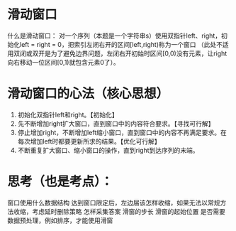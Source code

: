 # 滑动窗口
什么是滑动窗口：
对一个序列（本题是一个字符串s）使用双指针left、right，初始化left = right = 0，把索引左闭右开的区间[left,right)称为一个窗口
（此处不适用双闭或双开是为了避免边界问题，左闭右开初始时区间[0,0)没有元素，让right向右移动一位区间[0,1)就包含元素0了）。

# 滑动窗口的心法（核心思想）
1. 初始化双指针left和right。【初始化】
2. 先不断增加right扩大窗口，直到窗口中的内容符合要求。【寻找可行解】
3. 停止增加right，不断增加left缩小窗口，直到窗口中的内容不再满足要求。在每次增加left时都要更新所求的结果。【优化可行解】
4. 不断重复扩大窗口、缩小窗口的操作，直到right到达序列的末端。


# 思考（也是考点）：
窗口使用什么数据结构
达到窗口限定后，左边届该怎样收缩，如果无法以常规方法收缩，考虑延时删除策略
怎样采集答案
滑窗的步长
滑窗的起始位置
是否需要数据预处理，例如排序，才能使用滑窗
